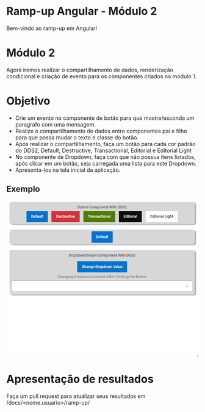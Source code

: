# Ramp-up Angular - Módulo 2

Bem-vindo ao ramp-up em Angular!

# Módulo 2

Agora iremos realizar o compartilhamento de dados, renderização condicional e criação de evento para os componentes criados no modulo 1.

# Objetivo

- Crie um evento no componente de botão para que mostre/esconda um paragrafo com uma mensagem.
- Realize o compartilhamento de dados entre componentes pai e filho para que possa mudar o texto e classe do botão.
- Após realizar o compartilhamento, faça um botão para cada cor padrão do DDS2, Default, Destructive, Transactional, Editorial e Editorial Light
- No componente de Dropdown, faça com que não possua itens listados, após clicar em um botão, seja carregada uma lista para este Dropdown.
- Apresenta-los na tela inicial da aplicação.

## Exemplo
![Exemplo](assets/exemplo.gif)


# Apresentação de resultados

Faça um pull request para atualizar seus resultados em /docs/<nome.usuario>/ramp-up/